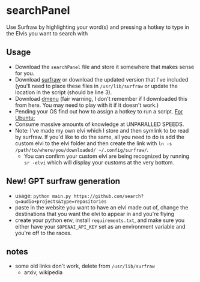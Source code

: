 # searchPanel
Use Surfraw by highlighting your word(s) and pressing a hotkey to type in the Elvis you want to search with

## Usage
- Download the `searchPanel` file and store it somewhere that makes sense for you.
- Download [surfraw](https://gitlab.com/surfraw/Surfraw) or download the updated version that I've included (you'll need to place these files in `/usr/lib/surfraw` or update the location in the script (should be line 3).
- Download [dmenu](https://github.com/stilvoid/dmenu) (fair warning, I don't remember if I downloaded this from here. You may need to play with it if it doesn't work.)
- Pending your OS find out how to assign a hotkey to run a script. [For Ubuntu:](https://techwiser.com/custom-keyboard-shortcuts-ubuntu/)
- Consume massive amounts of knowledge at UNPARALLED SPEEDS.
- Note: I've made my own elvi which I store and then symlink to be read by surfraw. If you'd like to do the same, all you need to do is add the custom elvi to the elvi folder and then create the link with `ln -s /path/to/where/you/downloaded/ ~/.config/surfraw/`. 
    - You can confirm your custom elvi are being recognized by running `sr -elvi` which will display your customs at the very bottom.

## New! GPT surfraw generation
- usage: `python main.py https://github.com/search?q=audio+projects&type=repositories`
- paste in the website you want to have an elvi made out of, change the destinations that you want the elvi to appear in and you're flying
- create your python env, install `requirements.txt`, and make sure you either have your `$OPENAI_API_KEY` set as an environment variable and you're off to the races.

## notes
- some old links don't work, delete from `/usr/lib/surfraw`
    - arxiv, wikipedia
